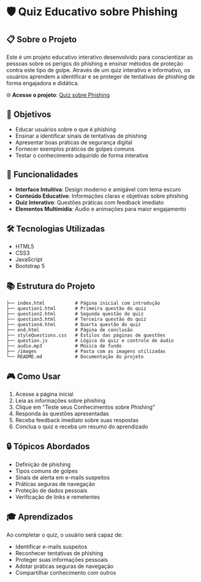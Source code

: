 # 🛡️ Quiz Educativo sobre Phishing

## 📋 Sobre o Projeto
Este é um projeto educativo interativo desenvolvido para conscientizar as pessoas sobre os perigos do phishing e ensinar métodos de proteção contra este tipo de golpe. Através de um quiz interativo e informativo, os usuários aprendem a identificar e se proteger de tentativas de phishing de forma engajadora e didática.

🌐 **Acesse o projeto**: [Quiz sobre Phishing](https://deyvesson.github.io/Phishing-Quiz/)

## 🎯 Objetivos
- Educar usuários sobre o que é phishing
- Ensinar a identificar sinais de tentativas de phishing
- Apresentar boas práticas de segurança digital
- Fornecer exemplos práticos de golpes comuns
- Testar o conhecimento adquirido de forma interativa

## 🌟 Funcionalidades
- **Interface Intuitiva**: Design moderno e amigável com tema escuro
- **Conteúdo Educativo**: Informações claras e objetivas sobre phishing
- **Quiz Interativo**: Questões práticas com feedback imediato
- **Elementos Multimídia**: Áudio e animações para maior engajamento

## 🛠️ Tecnologias Utilizadas
- HTML5
- CSS3
- JavaScript
- Bootstrap 5

## 📚 Estrutura do Projeto
```
├── index.html           # Página inicial com introdução
├── question1.html       # Primeira questão do quiz
├── question2.html       # Segunda questão do quiz
├── question3.html       # Terceira questão do quiz
├── question4.html       # Quarta questão do quiz
├── end.html             # Página de conclusão
├── styleQuestions.css   # Estilos das páginas de questões
├── question.js          # Lógica do quiz e controle de áudio
├── audio.mp3            # Música de fundo
├── /images              # Pasta com as imagens utilizadas
└── README.md            # Documentação do projeto
```

## 🎮 Como Usar
1. Acesse a página inicial
2. Leia as informações sobre phishing
3. Clique em "Teste seus Conhecimentos sobre Phishing"
4. Responda às questões apresentadas
5. Receba feedback imediato sobre suas respostas
6. Conclua o quiz e receba um resumo do aprendizado

## 🔒 Tópicos Abordados
- Definição de phishing
- Tipos comuns de golpes
- Sinais de alerta em e-mails suspeitos
- Práticas seguras de navegação
- Proteção de dados pessoais
- Verificação de links e remetentes

## 🎓 Aprendizados
Ao completar o quiz, o usuário será capaz de:
- Identificar e-mails suspeitos
- Reconhecer tentativas de phishing
- Proteger suas informações pessoais
- Adotar práticas seguras de navegação
- Compartilhar conhecimento com outros